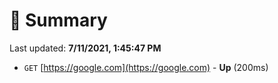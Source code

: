 # 📖 Summary
Last updated: **7/11/2021, 1:45:47 PM**

- `GET` [https://google.com](https://google.com) - **Up** (200ms)
